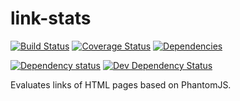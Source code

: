 # link-stats

[![Build Status](https://travis-ci.org/KaiHofstetter/link-stats.svg?branch=master)](https://travis-ci.org/KaiHofstetter/link-stats) [![Coverage Status](https://coveralls.io/repos/KaiHofstetter/link-stats/badge.png?branch=master)](https://coveralls.io/r/KaiHofstetter/link-stats?branch=master) [![Dependencies](https://david-dm.org//KaiHofstetter/link-stats.svg)](https://david-dm.org)

[![Dependency status](https://david-dm.org/KaiHofstetter/link-stats/status.png)](https://david-dm.org/pKaiHofstetter/link-stats#info=dependencies&view=table) [![Dev Dependency Status](https://david-dm.org/KaiHofstetter/link-stats/dev-status.png)](https://david-dm.org/KaiHofstetter/link-stats#info=devDependencies&view=table)

Evaluates links of HTML pages based on PhantomJS.

